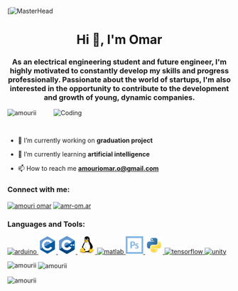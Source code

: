 [![MasterHead](https://www.rathinamcollege.edu.in/wp-content/uploads/2020/06/electrical-eng.png)

<h1 align="center">Hi 👋, I'm Omar</h1>
<h3 align="center">As an electrical engineering student and future engineer, I'm highly motivated to constantly develop my skills and progress professionally. Passionate about the world of startups, I'm also interested in the opportunity to contribute to the development and growth of young, dynamic companies.</h3>
<img align="right" alt="Coding" width="400" src="https://www.rathinamcollege.edu.in/wp-content/uploads/2020/06/electrical-eng.png">

<p align="left"> <img src="https://komarev.com/ghpvc/?username=amourii&label=Profile%20views&color=0e75b6&style=flat" alt="amourii" /> </p>

<p align="left"> <a href="https://twitter.com/" target="blank"><img src="https://img.shields.io/twitter/follow/?logo=twitter&style=for-the-badge" alt="" /></a> </p>

- 🔭 I’m currently working on **graduation project**

- 🌱 I’m currently learning **artificial intelligence**

- 📫 How to reach me **amouriomar.o@gmail.com**

<h3 align="left">Connect with me:</h3>
<p align="left">
<a href="https://fb.com/amouri omar" target="blank"><img align="center" src="https://raw.githubusercontent.com/rahuldkjain/github-profile-readme-generator/master/src/images/icons/Social/facebook.svg" alt="amouri omar" height="30" width="40" /></a>
<a href="https://instagram.com/amr-om.ar" target="blank"><img align="center" src="https://raw.githubusercontent.com/rahuldkjain/github-profile-readme-generator/master/src/images/icons/Social/instagram.svg" alt="amr-om.ar" height="30" width="40" /></a>
</p>

<h3 align="left">Languages and Tools:</h3>
<p align="left"> <a href="https://www.arduino.cc/" target="_blank" rel="noreferrer"> <img src="https://cdn.worldvectorlogo.com/logos/arduino-1.svg" alt="arduino" width="40" height="40"/> </a> <a href="https://www.cprogramming.com/" target="_blank" rel="noreferrer"> <img src="https://raw.githubusercontent.com/devicons/devicon/master/icons/c/c-original.svg" alt="c" width="40" height="40"/> </a> <a href="https://www.w3schools.com/cpp/" target="_blank" rel="noreferrer"> <img src="https://raw.githubusercontent.com/devicons/devicon/master/icons/cplusplus/cplusplus-original.svg" alt="cplusplus" width="40" height="40"/> </a> <a href="https://www.linux.org/" target="_blank" rel="noreferrer"> <img src="https://raw.githubusercontent.com/devicons/devicon/master/icons/linux/linux-original.svg" alt="linux" width="40" height="40"/> </a> <a href="https://www.mathworks.com/" target="_blank" rel="noreferrer"> <img src="https://upload.wikimedia.org/wikipedia/commons/2/21/Matlab_Logo.png" alt="matlab" width="40" height="40"/> </a> <a href="https://www.photoshop.com/en" target="_blank" rel="noreferrer"> <img src="https://raw.githubusercontent.com/devicons/devicon/master/icons/photoshop/photoshop-line.svg" alt="photoshop" width="40" height="40"/> </a> <a href="https://www.python.org" target="_blank" rel="noreferrer"> <img src="https://raw.githubusercontent.com/devicons/devicon/master/icons/python/python-original.svg" alt="python" width="40" height="40"/> </a> <a href="https://www.tensorflow.org" target="_blank" rel="noreferrer"> <img src="https://www.vectorlogo.zone/logos/tensorflow/tensorflow-icon.svg" alt="tensorflow" width="40" height="40"/> </a> <a href="https://unity.com/" target="_blank" rel="noreferrer"> <img src="https://www.vectorlogo.zone/logos/unity3d/unity3d-icon.svg" alt="unity" width="40" height="40"/> </a> </p>

<p><img align="left" src="https://github-readme-stats.vercel.app/api/top-langs?username=amourii&show_icons=true&locale=en&layout=compact" alt="amourii" /></p>

<p>&nbsp;<img align="center" src="https://github-readme-stats.vercel.app/api?username=amourii&show_icons=true&locale=en" alt="amourii" /></p>

<p><img align="center" src="https://github-readme-streak-stats.herokuapp.com/?user=amourii&" alt="amourii" /></p>
